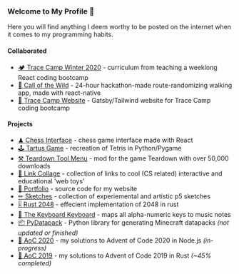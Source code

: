 ### Welcome to My Profile 🐢

Here you will find anything I deem worthy to be posted on the internet when it comes to my programming habits.

#### Collaborated

- [🏕 Trace Camp Winter 2020](https://github.com/jlarmstrongiv/tracecamp-winter-2020) - curriculum from teaching a weeklong React coding bootcamp
- [🌲 Call of the Wild](https://github.com/Mjtlittle/Call-of-the-Wild) - 24-hour hackathon-made route-randomizing walking app, made with react-native
- [📌 Trace Camp Website](https://github.com/bekkblando/tracecamp) - Gatsby/Tailwind website for Trace Camp coding bootcamp

#### Projects

- [♟ Chess Interface](https://mjtlittle.github.io/react-chess/) - chess game interface made with React
- [🕹 Tartus Game](https://github.com/Mjtlittle/Tartus-Game) - recreation of Tetris in Python/Pygame
- [⚒ Teardown Tool Menu](https://github.com/Mjtlittle/teardown-tool-menu) - mod for the game Teardown with over 50,000 downloads
- [🔗 Link Collage](https://github.com/Mjtlittle/Link-Collage) - collection of links to cool (CS related) interactive and educational 'web toys'
- [📑 Portfolio](https://github.com/Mjtlittle/portfolio) - source code for my website
- [✏ Sketches](https://mjtlittle.github.io/Sketches/) - collection of experiemental and artistic p5 sketches
- [🎚 Rust 2048](https://github.com/Mjtlittle/Rust-2048) - effecient implementation of 2048 in rust
- [🎹 The Keyboard Keyboard](https://mjtlittle.github.io/Keyboard-Keyboard/) - maps all alpha-numeric keys to music notes
- [📦 PyDatapack](https://github.com/Mjtlittle/PyDatapack) - Python library for generating Minecraft datapacks *(not updated or finished)*
- [🎁 AoC 2020](https://github.com/Mjtlittle/Advent-of-Code-2020) - my solutions to Advent of Code 2020 in Node.js *(in-progress)*
- [🎄 AoC 2019](https://github.com/Mjtlittle/Advent-of-Code-2019) - my solutions to Advent of Code 2019 in Rust *(~45% completed)*
